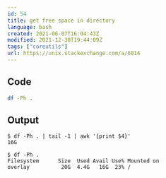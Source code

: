 ```yaml
---
id: 54
title: get free space in directory
language: bash
created: 2021-06-07T16:04:43Z
modified: 2021-12-30T19:44:09Z
tags: ["coreutils"]
url: https://unix.stackexchange.com/a/6014
---
```


## Code

```bash
df -Ph .
```

## Output

```
$ df -Ph . | tail -1 | awk '{print $4}'
16G

$ df -Ph .
Filesystem      Size  Used Avail Use% Mounted on
overlay          20G  4.4G   16G  23% /
```

<!-- end -->

